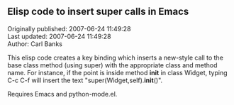## Elisp code to insert super calls in Emacs  
Originally published: 2007-06-24 11:49:28  
Last updated: 2007-06-24 11:49:28  
Author: Carl Banks  
  
This elisp code creates a key binding which inserts a new-style call to the base class method (using super) with the appropriate class and method name.  For instance, if the point is inside method __init__ in class Widget, typing C-c C-f will insert the text "super(Widget,self).__init__()".

Requires Emacs and python-mode.el.